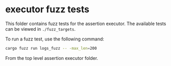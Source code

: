 # executor fuzz tests

This folder contains fuzz tests for the assertion executor. The available tests can be viewed in `./fuzz_targets`.

To run a fuzz test, use the following command:

```bash
cargo fuzz run logs_fuzz -- -max_len=200
```
From the top level assertion executor folder.
